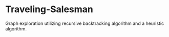 # Traveling-Salesman
Graph exploration utilizing recursive backtracking algorithm and a heuristic algorithm.
